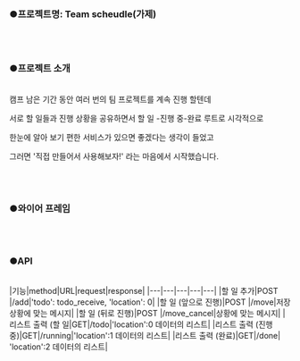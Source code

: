 ### ●프로젝트명:  Team scheudle(가제)



<br/> <br/> 
### ●프로젝트 소개

<br/> 
캠프 남은 기간 동안 여러 번의 팀 프로젝트를 계속 진행 할텐데

서로 할 일들과 진행 상황을 공유하면서 할 일 -진행 중-완료 루트로 시각적으로

한눈에 알아 보기 편한 서비스가 있으면 좋겠다는 생각이 들었고

그러면 '직접 만들어서 사용해보자!' 라는 마음에서 시작했습니다.




<br/> <br/> 
### ●와이어 프레임



<br/> <br/> 
### ●API
<br/> 
|기능|method|URL|request|response|
|---|---|---|---|---|
|할 일 추가|POST	|/add|'todo': todo_receive, 'location': 0|
|할 일 (앞으로 진행)|POST	|/move|저장 상황에 맞는 메시지|
|할 일 (뒤로 진행)|POST	|/move_cancel|상황에 맞는 메시지|
|리스트 출력 (할 일|GET|/todo|'location':0  데이터의 리스트|
|리스트 출력 (진행중)|GET|/running|'location':1  데이터의 리스트|
|리스트 출력 (완료)|GET|/done| 'location':2  데이터의 리스트|

 
